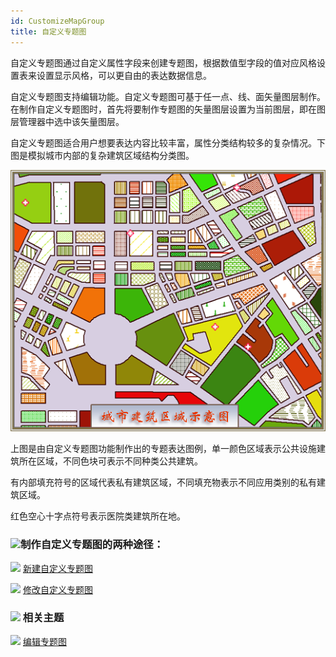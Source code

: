 ```yaml
---
id: CustomizeMapGroup
title: 自定义专题图
---
```

自定义专题图通过自定义属性字段来创建专题图，根据数值型字段的值对应风格设置表来设置显示风格，可以更自由的表达数据信息。

自定义专题图支持编辑功能。自定义专题图可基于任一点、线、面矢量图层制作。在制作自定义专题图时，首先将要制作专题图的矢量图层设置为当前图层，即在图层管理器中选中该矢量图层。

自定义专题图适合用户想要表达内容比较丰富，属性分类结构较多的复杂情况。下图是模拟城市内部的复杂建筑区域结构分类图。

![](img/customexmple.png)  

  
上图是由自定义专题图功能制作出的专题表达图例，单一颜色区域表示公共设施建筑所在区域，不同色块可表示不同种类公共建筑。

有内部填充符号的区域代表私有建筑区域，不同填充物表示不同应用类别的私有建筑区域。

红色空心十字点符号表示医院类建筑所在地。

### ![](../../img/read.gif)制作自定义专题图的两种途径：

![](../../img/smalltitle.png) [新建自定义专题图](CustomizeMapDefault)

![](../../img/smalltitle.png) [修改自定义专题图](CustomizeMapGroupDia)

### ![](../../img/seealso.png) 相关主题

![](../../img/smalltitle.png) [编辑专题图](../EditingMap/EditingMap)
